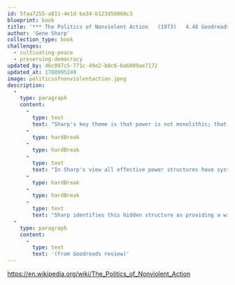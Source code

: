 ```yaml
---
id: 5faa7255-a811-4e1d-ba34-b123d56068c3
blueprint: book
title: '*** The Politics of Nonviolent Action   (1973)   4.48 Goodreads'
author: 'Gene Sharp'
collection_type: book
challenges:
  - cultivating-peace
  - preserving-democracy
updated_by: 46c097c5-771c-49e2-b8c6-ba6009ae7172
updated_at: 1708995249
image: politicsofnonviolentaction.jpeg
description:
  -
    type: paragraph
    content:
      -
        type: text
        text: "Sharp's key theme is that power is not monolithic; that is, it does not derive from some intrinsic quality of those who are in power. For Sharp, political power, the power of any state - regardless of its particular structural organization - ultimately derives from the subjects of the state. His fundamental belief is that any power structure relies upon the subjects' obedience to the orders of the ruler(s). If subjects do not obey, leaders have no power."
      -
        type: hardBreak
      -
        type: hardBreak
      -
        type: text
        text: "In Sharp's view all effective power structures have systems by which they encourage or extract obedience from their subjects. States have particularly complex systems for keeping subjects obedient. These systems include specific institutions (police, courts, regulatory bodies) but may also involve cultural dimensions that inspire obedience by implying that power is monolithic (the god cult of the Egyptian pharaohs, the dignity of the office of the President, moral or ethical norms and taboos). Through these systems, subjects are presented with a system of sanctions (imprisonment, fines, ostracism) and rewards (titles, wealth, fame) which influence the extent of their obedience."
      -
        type: hardBreak
      -
        type: hardBreak
      -
        type: text
        text: "Sharp identifies this hidden structure as providing a window of opportunity for a population to cause significant change in a state. Sharp cites the insight of E'tienne de La Boétie, that if the subjects of a particular state recognize that they are the source of the state's power they can refuse their obedience and their leader(s) will be left without power."
  -
    type: paragraph
    content:
      -
        type: text
        text: '(from Goodreads review)'
---
```

https://en.wikipedia.org/wiki/The_Politics_of_Nonviolent_Action